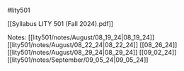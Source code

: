 #lity501 

[[Syllabus LITY 501 (Fall 2024).pdf]]

Notes:
[[lity501/notes/August/08_19_24|08_19_24]]
[[lity501/notes/August/08_22_24|08_22_24]]
[[08_26_24]]
[[lity501/notes/August/08_29_24|08_29_24]]
[[09_02_24]]
[[lity501/notes/September/09_05_24|09_05_24]]
